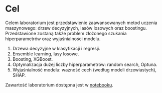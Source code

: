 # Cel

Celem laboratorium jest przedstawienie zaawansowanych metod uczenia maszynowego: 
drzew decyzyjnych, lasów losowych oraz boostingu. Przedstawione zostaną także 
problem złożonego szukania hiperparametrów oraz wyjaśnialności modelu.

1. Drzewa decyzyjne w klasyfikacji i regresji.
2. Ensemble learning, lasy losowe.
3. Boosting, XGBoost.
4. Optymalizacja dużej liczby hiperparametrów: random search, Optuna.
5. Wyjaśnialność modelu: ważność cech (według modeli drzewiastych), SHAP.

Zawartość laboratorium dostępna jest w [notebooku](lab_2.ipynb).
